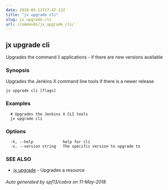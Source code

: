 ```yaml
---
date: 2018-05-11T17:47:13Z
title: "jx upgrade cli"
slug: jx_upgrade_cli
url: /commands/jx_upgrade_cli/
---
```

## jx upgrade cli

Upgrades the command li applications - if there are new versions available

### Synopsis

Upgrades the Jenkins X command line tools if there is a newer release

```
jx upgrade cli [flags]
```

### Examples

```
  # Upgrades the Jenkins X CLI tools
  jx upgrade cli
```

### Options

```
  -h, --help             help for cli
  -v, --version string   The specific version to upgrade to
```

### SEE ALSO

* [jx upgrade](/commands/jx_upgrade/)	 - Upgrades a resource

###### Auto generated by spf13/cobra on 11-May-2018
